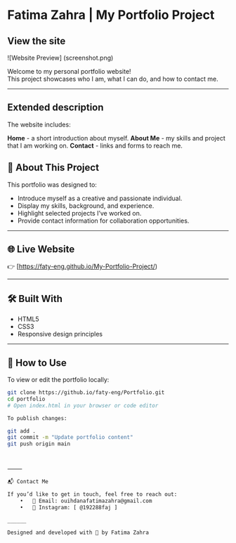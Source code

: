 # Fatima Zahra | My Portfolio Project

## View the site
![Website Preview] (screenshot.png)

Welcome to my personal portfolio website!  
This project showcases who I am, what I can do, and how to contact me.

---

## Extended description

The website includes:

**Home** - a short introduction about myself.
**About Me** - my skills and project that I am working on.
**Contact** - links and forms to reach me.

## 🌟 About This Project

This portfolio was designed to:

- Introduce myself as a creative and passionate individual.
- Display my skills, background, and experience.
- Highlight selected projects I’ve worked on.
- Provide contact information for collaboration opportunities.

---

## 🌐 Live Website

👉 [https://faty-eng.github.io/My-Portfolio-Project/)  

---

## 🛠 Built With

- HTML5
- CSS3
- Responsive design principles

---

## 🚀 How to Use

To view or edit the portfolio locally:

```bash
git clone https://github.io/faty-eng/Portfolio.git
cd portfolio
# Open index.html in your browser or code editor

To publish changes:

git add .
git commit -m "Update portfolio content"
git push origin main



⸻

📬 Contact Me

If you’d like to get in touch, feel free to reach out:
	•	📧 Email: ouihdanafatimazahra@gmail.com
	•	📸 Instagram: [ @192288faj ]

______

Designed and developed with 💖 by Fatima Zahra
